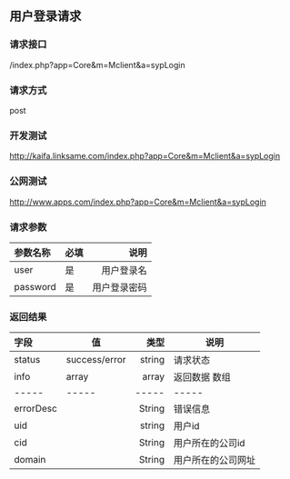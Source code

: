## 用户登录请求

### 请求接口

 /index.php?app=Core&m=Mclient&a=sypLogin

### 请求方式 

 post

### 开发测试 

 http://kaifa.linksame.com/index.php?app=Core&m=Mclient&a=sypLogin

### 公网测试  

 http://www.apps.com/index.php?app=Core&m=Mclient&a=sypLogin

### 请求参数

| 参数名称      |    必填 | 说明  |
|:-------- |--------| --:|
| user| 是 |   用户登录名   |
| password | 是 |   用户登录密码 |


### 返回结果
|字段 |  值| 类型 | 说明|
| :-------- |---| --: |---|
|status| success/error | string| 请求状态 |
|info|array | array | 返回数据 数组|
|-----|-----|-----|-----|
|errorDesc| |String|错误信息|
|uid|     |string|用户id|
|cid|     |String|用户所在的公司id|
|domain|  |String|用户所在的公司网址|


